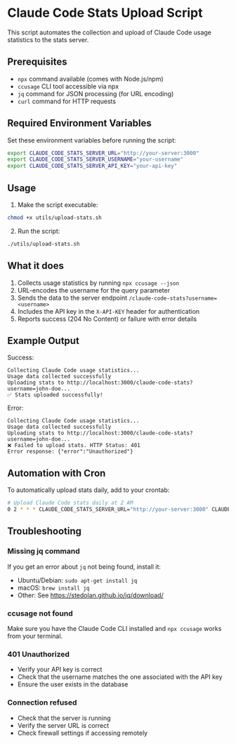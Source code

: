 # Claude Code Stats Upload Script

This script automates the collection and upload of Claude Code usage statistics to the stats server.

## Prerequisites

- `npx` command available (comes with Node.js/npm)
- `ccusage` CLI tool accessible via npx
- `jq` command for JSON processing (for URL encoding)
- `curl` command for HTTP requests

## Required Environment Variables

Set these environment variables before running the script:

```bash
export CLAUDE_CODE_STATS_SERVER_URL="http://your-server:3000"
export CLAUDE_CODE_STATS_SERVER_USERNAME="your-username"
export CLAUDE_CODE_STATS_SERVER_API_KEY="your-api-key"
```

## Usage

1. Make the script executable:
```bash
chmod +x utils/upload-stats.sh
```

2. Run the script:
```bash
./utils/upload-stats.sh
```

## What it does

1. Collects usage statistics by running `npx ccusage --json`
2. URL-encodes the username for the query parameter
3. Sends the data to the server endpoint `/claude-code-stats?username=<username>`
4. Includes the API key in the `X-API-KEY` header for authentication
5. Reports success (204 No Content) or failure with error details

## Example Output

Success:
```
Collecting Claude Code usage statistics...
Usage data collected successfully
Uploading stats to http://localhost:3000/claude-code-stats?username=john-doe...
✅ Stats uploaded successfully!
```

Error:
```
Collecting Claude Code usage statistics...
Usage data collected successfully
Uploading stats to http://localhost:3000/claude-code-stats?username=john-doe...
❌ Failed to upload stats. HTTP Status: 401
Error response: {"error":"Unauthorized"}
```

## Automation with Cron

To automatically upload stats daily, add to your crontab:

```bash
# Upload Claude Code stats daily at 2 AM
0 2 * * * CLAUDE_CODE_STATS_SERVER_URL="http://your-server:3000" CLAUDE_CODE_STATS_SERVER_USERNAME="your-username" CLAUDE_CODE_STATS_SERVER_API_KEY="your-api-key" /path/to/upload-stats.sh >> /var/log/claude-stats-upload.log 2>&1
```

## Troubleshooting

### Missing jq command
If you get an error about `jq` not being found, install it:
- Ubuntu/Debian: `sudo apt-get install jq`
- macOS: `brew install jq`
- Other: See https://stedolan.github.io/jq/download/

### ccusage not found
Make sure you have the Claude Code CLI installed and `npx ccusage` works from your terminal.

### 401 Unauthorized
- Verify your API key is correct
- Check that the username matches the one associated with the API key
- Ensure the user exists in the database

### Connection refused
- Check that the server is running
- Verify the server URL is correct
- Check firewall settings if accessing remotely